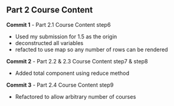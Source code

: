## Part 2 Course Content


**Commit 1** - Part 2.1 Course Content step6

- Used my submission for 1.5 as the origin
- deconstructed all variables
- refacted to use map so any number of rows can be rendered


**Commit 2** - Part 2.2 & 2.3 Course Content step7 & step8

- Added total component using reduce method


**Commit 3** - Part 2.4 Course Content step9

- Refactored to allow arbitrary number of courses
